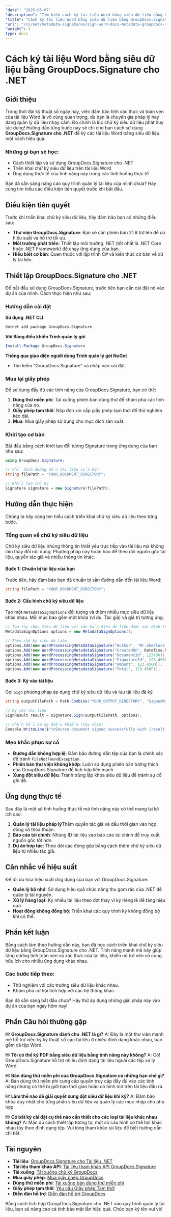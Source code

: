 ```yaml
---
"date": "2025-05-07"
"description": "Tìm hiểu cách ký tài liệu Word bằng siêu dữ liệu bằng GroupDocs.Signature cho .NET. Làm theo hướng dẫn từng bước này để đảm bảo tính xác thực và toàn vẹn của tài liệu."
"title": "Cách ký tài liệu Word bằng siêu dữ liệu bằng GroupDocs.Signature cho .NET | Hướng dẫn từng bước"
"url": "/vi/net/metadata-signatures/sign-word-docs-metadata-groupdocs-signature-net/"
"weight": 1
type: docs
---
```

# Cách ký tài liệu Word bằng siêu dữ liệu bằng GroupDocs.Signature cho .NET

## Giới thiệu

Trong thời đại kỹ thuật số ngày nay, việc đảm bảo tính xác thực và toàn vẹn của tài liệu Word là vô cùng quan trọng, dù bạn là chuyên gia pháp lý hay đang quản lý dữ liệu nhạy cảm. Đó chính là lúc chữ ký siêu dữ liệu phát huy tác dụng! Hướng dẫn từng bước này sẽ chỉ cho bạn cách sử dụng **GroupDocs.Signature cho .NET** để ký các tài liệu Word bằng siêu dữ liệu một cách hiệu quả.

### Những gì bạn sẽ học:
- Cách thiết lập và sử dụng GroupDocs.Signature cho .NET
- Triển khai chữ ký siêu dữ liệu trên tài liệu Word
- Ứng dụng thực tế của tính năng này trong các tình huống thực tế

Bạn đã sẵn sàng nâng cao quy trình quản lý tài liệu của mình chưa? Hãy cùng tìm hiểu các điều kiện tiên quyết trước khi bắt đầu.

## Điều kiện tiên quyết

Trước khi triển khai chữ ký siêu dữ liệu, hãy đảm bảo bạn có những điều sau:

- **Thư viện GroupDocs.Signature**: Bạn sẽ cần phiên bản 21.8 trở lên để có hiệu suất và hỗ trợ tối ưu.
- **Môi trường phát triển**: Thiết lập môi trường .NET (tốt nhất là .NET Core hoặc .NET Framework) để chạy ứng dụng của bạn.
- **Hiểu biết cơ bản**: Quen thuộc với lập trình C# và kiến thức cơ bản về xử lý tài liệu.

## Thiết lập GroupDocs.Signature cho .NET

Để bắt đầu sử dụng GroupDocs.Signature, trước tiên bạn cần cài đặt nó vào dự án của mình. Cách thực hiện như sau:

### Hướng dẫn cài đặt

**Sử dụng .NET CLI**
```bash
dotnet add package GroupDocs.Signature
```

**Với Bảng điều khiển Trình quản lý gói**
```powershell
Install-Package GroupDocs.Signature
```

**Thông qua giao diện người dùng Trình quản lý gói NuGet**
- Tìm kiếm "GroupDocs.Signature" và nhấp vào cài đặt.

### Mua lại giấy phép

Để sử dụng đầy đủ các tính năng của GroupDocs.Signature, bạn có thể:
1. **Dùng thử miễn phí**: Tải xuống phiên bản dùng thử để khám phá các tính năng của nó.
2. **Giấy phép tạm thời**: Nộp đơn xin cấp giấy phép tạm thời để thử nghiệm kéo dài.
3. **Mua**: Mua giấy phép sử dụng cho mục đích sản xuất.

### Khởi tạo cơ bản

Bắt đầu bằng cách khởi tạo đối tượng Signature trong ứng dụng của bạn như sau:
```csharp
using GroupDocs.Signature;

// Chỉ định đường dẫn tài liệu của bạn
string filePath = "YOUR_DOCUMENT_DIRECTORY";

// Khởi tạo chữ ký
Signature signature = new Signature(filePath);
```

## Hướng dẫn thực hiện

Chúng ta hãy cùng tìm hiểu cách triển khai chữ ký siêu dữ liệu theo từng bước.

### Tổng quan về chữ ký siêu dữ liệu

Chữ ký siêu dữ liệu nhúng thông tin thiết yếu trực tiếp vào tài liệu mà không làm thay đổi nội dung. Phương pháp này hoàn hảo để theo dõi nguồn gốc tài liệu, quyền tác giả và nhiều thông tin khác.

#### Bước 1: Chuẩn bị tài liệu của bạn

Trước tiên, hãy đảm bảo bạn đã chuẩn bị sẵn đường dẫn đến tài liệu Word:
```csharp
string filePath = "YOUR_DOCUMENT_DIRECTORY";
```

#### Bước 2: Cấu hình chữ ký siêu dữ liệu

Tạo một `MetadataSignOptions` đối tượng và thêm nhiều mục siêu dữ liệu khác nhau. Mỗi mục bao gồm một khóa (ví dụ: Tác giả) và giá trị tương ứng.

```csharp
// Tạo tùy chọn Siêu dữ liệu với văn bản Siêu dữ liệu được xác định trước
MetadataSignOptions options = new MetadataSignOptions();

// Thêm chữ ký siêu dữ liệu
options.Add(new WordProcessingMetadataSignature("Author", "Mr.Sherlock Holmes"));
options.Add(new WordProcessingMetadataSignature("CreatedOn", DateTime.Now));
options.Add(new WordProcessingMetadataSignature("DocumentId", 123456));
options.Add(new WordProcessingMetadataSignature("SignatureId", 123.456D));
options.Add(new WordProcessingMetadataSignature("Amount", 123.456M));
options.Add(new WordProcessingMetadataSignature("Total", 123.456F));
```

#### Bước 3: Ký vào tài liệu

Gọi `Sign` phương pháp áp dụng chữ ký siêu dữ liệu và lưu tài liệu đã ký.

```csharp
string outputFilePath = Path.Combine("YOUR_OUTPUT_DIRECTORY", "SignedWithMetadata.docx");

// Ký vào tài liệu
SignResult result = signature.Sign(outputFilePath, options);

// Phản hồi bảng điều khiển (tùy chọn)
Console.WriteLine($"\nSource document signed successfully with {result.Succeeded.Count} signature(s).\nFile saved at {outputFilePath}.");
```

### Mẹo khắc phục sự cố

- **Đường dẫn không hợp lệ**: Đảm bảo đường dẫn tệp của bạn là chính xác để tránh `FileNotFoundException`.
- **Phiên bản thư viện không khớp**: Luôn sử dụng phiên bản tương thích của GroupDocs.Signature để tích hợp liền mạch.
- **Xung đột siêu dữ liệu**: Tránh trùng lặp khóa siêu dữ liệu để tránh sự cố ghi đè.

## Ứng dụng thực tế

Sau đây là một số tình huống thực tế mà tính năng này có thể mang lại lợi ích cao:

1. **Quản lý tài liệu pháp lý**Thêm quyền tác giả và dấu thời gian vào hợp đồng và thỏa thuận.
2. **Báo cáo tài chính**: Nhúng ID tài liệu vào báo cáo tài chính để truy xuất nguồn gốc tốt hơn.
3. **Dự án hợp tác**: Theo dõi các đóng góp bằng cách thêm chữ ký siêu dữ liệu từ nhiều tác giả.

## Cân nhắc về hiệu suất

Để tối ưu hóa hiệu suất ứng dụng của bạn với GroupDocs.Signature:

- **Quản lý bộ nhớ**: Sử dụng hiệu quả chức năng thu gom rác của .NET để quản lý tài nguyên.
- **Xử lý hàng loạt**: Ký nhiều tài liệu theo đợt thay vì ký riêng lẻ để tăng hiệu quả.
- **Hoạt động không đồng bộ**: Triển khai các quy trình ký không đồng bộ khi có thể.

## Phần kết luận

Bằng cách làm theo hướng dẫn này, bạn đã học cách triển khai chữ ký siêu dữ liệu bằng GroupDocs.Signature cho .NET. Tính năng mạnh mẽ này giúp tăng cường tính toàn vẹn và xác thực của tài liệu, khiến nó trở nên vô cùng hữu ích cho nhiều ứng dụng khác nhau.

### Các bước tiếp theo:
- Thử nghiệm với các trường siêu dữ liệu khác nhau.
- Khám phá cơ hội tích hợp với các hệ thống khác.

Bạn đã sẵn sàng bắt đầu chưa? Hãy thử áp dụng những giải pháp này vào dự án của bạn ngay hôm nay!

## Phần Câu hỏi thường gặp

**H: GroupDocs.Signature dành cho .NET là gì?**
A: Đây là một thư viện mạnh mẽ hỗ trợ việc ký kỹ thuật số các tài liệu ở nhiều định dạng khác nhau, bao gồm cả tệp Word.

**H: Tôi có thể ký PDF bằng siêu dữ liệu bằng tính năng này không?**
A: Có! GroupDocs.Signature hỗ trợ nhiều định dạng tài liệu ngoài các tệp xử lý Word.

**H: Bản dùng thử miễn phí của GroupDocs.Signature có những hạn chế gì?**
A: Bản dùng thử miễn phí cung cấp quyền truy cập đầy đủ vào các tính năng nhưng có thể bị giới hạn thời gian hoặc có hình mờ trên tài liệu đầu ra.

**H: Làm thế nào để giải quyết xung đột siêu dữ liệu khi ký?**
A: Đảm bảo khóa duy nhất cho từng phần siêu dữ liệu và quản lý các mục nhập cho phù hợp.

**H: Có bất kỳ cài đặt cụ thể nào cần thiết cho các loại tài liệu khác nhau không?**
A: Mặc dù cách thiết lập tương tự, một số cấu hình có thể hơi khác nhau tùy theo định dạng tệp. Vui lòng tham khảo tài liệu để biết hướng dẫn chi tiết.

## Tài nguyên

- **Tài liệu**: [GroupDocs.Signature cho Tài liệu .NET](https://docs.groupdocs.com/signature/net/)
- **Tài liệu tham khảo API**: [Tài liệu tham khảo API GroupDocs.Signature](https://reference.groupdocs.com/signature/net/)
- **Tải xuống**: [Tải xuống chữ ký GroupDocs](https://releases.groupdocs.com/signature/net/)
- **Mua giấy phép**: [Mua giấy phép GroupDocs](https://purchase.groupdocs.com/buy)
- **Dùng thử miễn phí**: [Tải xuống bản dùng thử miễn phí](https://releases.groupdocs.com/signature/net/)
- **Giấy phép tạm thời**: [Yêu cầu Giấy phép Tạm thời](https://purchase.groupdocs.com/temporary-license/)
- **Diễn đàn hỗ trợ**: [Diễn đàn hỗ trợ GroupDocs](https://forum.groupdocs.com/c/signature/)

Bằng cách tích hợp GroupDocs.Signature cho .NET vào quy trình quản lý tài liệu, bạn sẽ nâng cao cả tính bảo mật lẫn hiệu quả. Chúc bạn ký tên vui vẻ!